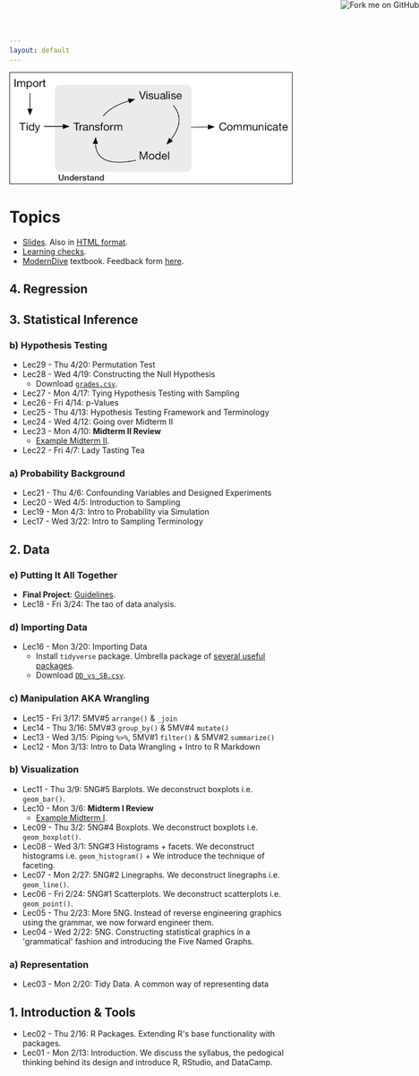 ```yaml
---
layout: default
---
```


<a target="_blank" class="page-link" href="https://github.com/{{ site.github_username }}{{ site.baseurl }}"><img style="position: absolute; top: 0; right: 0; border: 0;" src="https://camo.githubusercontent.com/365986a132ccd6a44c23a9169022c0b5c890c387/68747470733a2f2f73332e616d617a6f6e6177732e636f6d2f6769746875622f726962626f6e732f666f726b6d655f72696768745f7265645f6161303030302e706e67" alt="Fork me on GitHub" data-canonical-src="https://s3.amazonaws.com/github/ribbons/forkme_right_red_aa0000.png"></a>

<img src="./assets/figure/pipeline.png" alt="Drawing" style="width: 700px;" border="1"/>

# Topics

* <a target="_blank" class="page-link" href="{{ site.baseurl }}/slides.html">Slides</a>. Also in <a target="_blank" class="page-link" href="{{ site.baseurl }}/notes.html">HTML format</a>.
* <a target="_blank" class="page-link" href="{{ site.baseurl }}/LC.html">Learning checks</a>.
* <a target="_blank" class="page-link" href="https://rudeboybert.github.io/ModernDive/">ModernDive</a> textbook. Feedback form <a target="_blank" class="page-link" href="https://docs.google.com/forms/d/e/1FAIpQLSd28dfQ6r9DwIBPEErWE4PIxrDOSerhPYSoXmONiUHfrbo2ww/viewform">here</a>.



## 4. Regression

## 3. Statistical Inference

### b) Hypothesis Testing

* Lec29 - Thu 4/20: Permutation Test
* Lec28 - Wed 4/19: Constructing the Null Hypothesis
    + Download <a href="{{ site.baseurl }}/assets/data/grades.csv" target="_blank">`grades.csv`</a>.
* Lec27 - Mon 4/17: Tying Hypothesis Testing with Sampling
* Lec26 - Fri 4/14: p-Values
* Lec25 - Thu 4/13: Hypothesis Testing Framework and Terminology
* Lec24 - Wed 4/12: Going over Midterm II
* Lec23 - Mon 4/10: **Midterm II Review**
    + <a href="{{ site.baseurl }}/assets/Midterm-II.pdf" target="_blank">Example Midterm II</a>.
* Lec22 - Fri 4/7: Lady Tasting Tea



### a) Probability Background

* Lec21 - Thu 4/6: Confounding Variables and Designed Experiments
* Lec20 - Wed 4/5: Introduction to Sampling
* Lec19 - Mon 4/3: Intro to Probability via Simulation
* Lec17 - Wed 3/22: Intro to Sampling Terminology



## 2. Data

### e) Putting It All Together

* **Final Project**: <a href="{{ site.baseurl }}/PS/final_project/final_project_outline.html" target="_blank">Guidelines</a>.
* Lec18 - Fri 3/24: The tao of data analysis.



### d) Importing Data

* Lec16 - Mon 3/20: Importing Data
    + Install `tidyverse` package. Umbrella package of <a href="http://tidyverse.org/" target="_blank">several useful packages</a>.
    + Download <a href="{{ site.baseurl }}/assets/data/DD_vs_SB.csv" target="_blank">`DD_vs_SB.csv`</a>.



### c) Manipulation AKA Wrangling

* Lec15 - Fri 3/17: 5MV#5 `arrange()` & `_join`
* Lec14 - Thu 3/16: 5MV#3 `group_by()` & 5MV#4 `mutate()`
* Lec13 - Wed 3/15: Piping `%>%`, 5MV#1 `filter()` & 5MV#2 `summarize()`
* Lec12 - Mon 3/13: Intro to Data Wrangling + Intro to R Markdown


### b) Visualization

* Lec11 - Thu 3/9: 5NG#5 Barplots. We deconstruct boxplots i.e. `geom_bar()`.
* Lec10 - Mon 3/6: **Midterm I Review**
    + <a href="{{ site.baseurl }}/assets/Midterm-I.pdf" target="_blank">Example Midterm I</a>.
* Lec09 - Thu 3/2: 5NG#4 Boxplots. We deconstruct boxplots i.e. `geom_boxplot()`.
* Lec08 - Wed 3/1: 5NG#3 Histograms + facets. We deconstruct histograms i.e. `geom_histogram()` + We introduce the technique of faceting.
* Lec07 - Mon 2/27: 5NG#2 Linegraphs. We deconstruct linegraphs i.e. `geom_line()`.
* Lec06 - Fri 2/24: 5NG#1 Scatterplots. We deconstruct scatterplots i.e. `geom_point()`.
* Lec05 - Thu 2/23: More 5NG. Instead of reverse engineering graphics using the grammar, we now forward engineer them.
* Lec04 - Wed 2/22: 5NG. Constructing statistical graphics in a 'grammatical' fashion and introducing the Five Named Graphs.

### a) Representation

* Lec03 - Mon 2/20: Tidy Data. A common way of representing data

## 1. Introduction & Tools

* Lec02 - Thu 2/16: R Packages. Extending R's base functionality with packages.
* Lec01 - Mon 2/13: Introduction. We discuss the syllabus, the pedogical thinking behind its design and introduce R, RStudio, and DataCamp.
